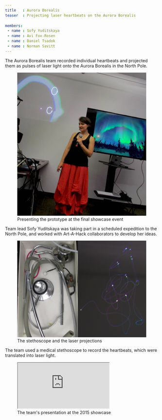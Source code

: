 ```yaml
---
title   : Aurora Borealis
teaser  : Projecting laser heartbeats on the Aurora Borealis

members:
 - name : Sofy Yuditskaya
 - name : Avi Fox-Rosen
 - name : Daniel Tsadok
 - name : Norman Savitt
---
```

The Aurora Borealis team recorded individual heartbeats and projected them as pulses of laser light onto the Aurora Borealis in the North Pole.

<figure>
	<img src="/images/projects/2015/aurora-borealis/presentation.jpg" alt="Presenting the prototype at the showcase event" />
	<figcaption>Presenting the prototype at the final showcase event</figcaption>
</figure>

Team lead Sofy Yuditskaya was taking part in a scheduled expedition to the North Pole, and worked with Art-A-Hack collaborators to develop her ideas.

<figure>
	<img src="/images/projects/2015/aurora-borealis/stethescope-laser.jpg" alt="" />
	<figcaption>The stethoscope and the laser projections</figcaption>
</figure>

The team used a medical stethoscope to record the heartbeats, which were translated into laser light.

<figure class="video ratio-55 with-caption">
	<iframe src="https://www.youtube.com/embed/nXpURBJj-LQ" allowfullscreen></iframe>
	<figcaption>The team's presentation at the 2015 showcase</figcaption>
</figure>
